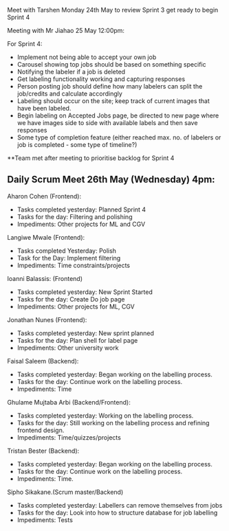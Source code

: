 Meet with Tarshen Monday 24th May to review Sprint 3 get ready to begin Sprint 4

Meeting with Mr Jiahao 25 May 12:00pm:

For Sprint 4:

- Implement not being able to accept your own job
- Carousel showing top jobs should be based on something specific
- Notifying the labeler if a job is deleted
- Get labeling functionality working and capturing responses 
- Person posting job should define how many labelers can split the job/credits
  and calculate accordingly
- Labeling should occur on the site; keep track of current images that have been labeled.
- Begin labeling on Accepted Jobs page, be directed to new page where we have images
  side to side with available labels and then save responses
- Some type of completion feature (either reached max. no. of labelers or job is completed - 
  some type of timeline?)
  
**Team met after meeting to prioritise backlog for Sprint 4

## Daily Scrum Meet 26th May (Wednesday) 4pm: 

Aharon Cohen (Frontend):
- Tasks completed yesterday: Planned Sprint 4
- Tasks for the day: Filtering and polishing  
- Impediments: Other projects for ML and CGV

Langiwe Mwale (Frontend):
- Tasks completed Yesterday: Polish
- Task for the Day: Implement filtering
- Impediments: Time constraints/projects

Ioanni Balassis: (Frontend)
- Tasks completed yesterday: New Sprint Started
- Tasks for the day: Create Do job page
- Impediments: Other projects for ML, CGV

Jonathan Nunes (Frontend):
- Tasks completed yesterday: New sprint planned
- Tasks for the day: Plan shell for label page
- Impediments: Other university work

Faisal Saleem (Backend):
- Tasks completed yesterday: Began working on the labelling process.
- Tasks for the day: Continue work on the labelling process.
- Impediments: Time

Ghulame Mujtaba Arbi (Backend/Frontend):
- Tasks completed yesterday: Working on the labelling process.
- Tasks for the day: Still working on the labelling process and refining frontend design.
- Impediments: Time/quizzes/projects

Tristan Bester (Backend):
- Tasks completed yesterday: Began working on the labelling process.
- Tasks for the day: Continue work on the labelling process.
- Impediments: Time.

Sipho Sikakane.(Scrum master/Backend)
- Tasks completed yesterday: Labellers can remove themselves from jobs
- Tasks for the day: Look into how to structure database for job labelling
- Impediments: Tests

